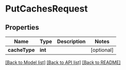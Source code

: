 # PutCachesRequest

## Properties
Name | Type | Description | Notes
------------ | ------------- | ------------- | -------------
**cacheType** | **int** |  | [optional] 

[[Back to Model list]](../../README.md#documentation-for-models) [[Back to API list]](../../README.md#documentation-for-api-endpoints) [[Back to README]](../../README.md)

